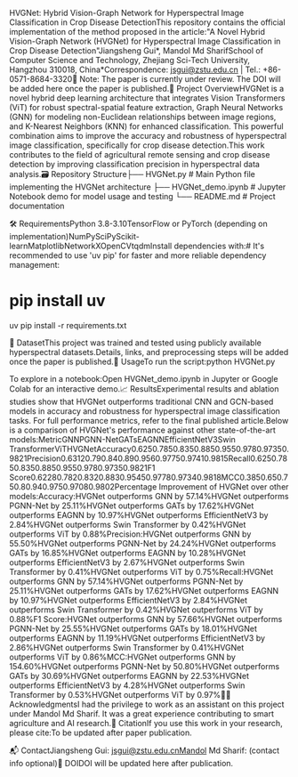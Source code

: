HVGNet: Hybrid Vision-Graph Network for Hyperspectral Image Classification in Crop Disease DetectionThis repository contains the official implementation of the method proposed in the article:"A Novel Hybrid Vision-Graph Network (HVGNet) for Hyperspectral Image Classification in Crop Disease Detection"Jiangsheng Gui*, Mandol Md SharifSchool of Computer Science and Technology, Zhejiang Sci-Tech University, Hangzhou 310018, China*Correspondence: jsgui@zstu.edu.cn | Tel.: +86-0571-8684-3320📝 Note: The paper is currently under review. The DOI will be added here once the paper is published.🌱 Project OverviewHVGNet is a novel hybrid deep learning architecture that integrates Vision Transformers (ViT) for robust spectral-spatial feature extraction, Graph Neural Networks (GNN) for modeling non-Euclidean relationships between image regions, and K-Nearest Neighbors (KNN) for enhanced classification. This powerful combination aims to improve the accuracy and robustness of hyperspectral image classification, specifically for crop disease detection.This work contributes to the field of agricultural remote sensing and crop disease detection by improving classification precision in hyperspectral data analysis.🗃️ Repository Structure├── HVGNet.py         # Main Python file implementing the HVGNet architecture
├── HVGNet_demo.ipynb # Jupyter Notebook demo for model usage and testing
└── README.md         # Project documentation

🛠️ RequirementsPython 3.8-3.10TensorFlow or PyTorch (depending on implementation)NumPySciPyScikit-learnMatplotlibNetworkXOpenCVtqdmInstall dependencies with:# It's recommended to use 'uv pip' for faster and more reliable dependency management:
# pip install uv
uv pip install -r requirements.txt

📂 DatasetThis project was trained and tested using publicly available hyperspectral datasets.Details, links, and preprocessing steps will be added once the paper is published.🚀 UsageTo run the script:python HVGNet.py

To explore in a notebook:Open HVGNet_demo.ipynb in Jupyter or Google Colab for an interactive demo.📈 ResultsExperimental results and ablation studies show that HVGNet outperforms traditional CNN and GCN-based models in accuracy and robustness for hyperspectral image classification tasks. For full performance metrics, refer to the final published article.Below is a comparison of HVGNet's performance against other state-of-the-art models:MetricGNNPGNN-NetGATsEAGNNEfficientNetV3Swin TransformerViTHVGNetAccuracy0.6250.7850.8350.8850.9550.9780.97350.9821Precision0.63120.790.840.890.9560.97750.97410.9815Recall0.6250.7850.8350.8850.9550.9780.97350.9821F1 Score0.62280.7820.8320.8830.95450.97780.97340.9818MCC0.3850.650.750.80.940.9750.97080.9802Percentage Improvement of HVGNet over other models:Accuracy:HVGNet outperforms GNN by 57.14%HVGNet outperforms PGNN-Net by 25.11%HVGNet outperforms GATs by 17.62%HVGNet outperforms EAGNN by 10.97%HVGNet outperforms EfficientNetV3 by 2.84%HVGNet outperforms Swin Transformer by 0.42%HVGNet outperforms ViT by 0.88%Precision:HVGNet outperforms GNN by 55.50%HVGNet outperforms PGNN-Net by 24.24%HVGNet outperforms GATs by 16.85%HVGNet outperforms EAGNN by 10.28%HVGNet outperforms EfficientNetV3 by 2.67%HVGNet outperforms Swin Transformer by 0.41%HVGNet outperforms ViT by 0.75%Recall:HVGNet outperforms GNN by 57.14%HVGNet outperforms PGNN-Net by 25.11%HVGNet outperforms GATs by 17.62%HVGNet outperforms EAGNN by 10.97%HVGNet outperforms EfficientNetV3 by 2.84%HVGNet outperforms Swin Transformer by 0.42%HVGNet outperforms ViT by 0.88%F1 Score:HVGNet outperforms GNN by 57.66%HVGNet outperforms PGNN-Net by 25.55%HVGNet outperforms GATs by 18.01%HVGNet outperforms EAGNN by 11.19%HVGNet outperforms EfficientNetV3 by 2.86%HVGNet outperforms Swin Transformer by 0.41%HVGNet outperforms ViT by 0.86%MCC:HVGNet outperforms GNN by 154.60%HVGNet outperforms PGNN-Net by 50.80%HVGNet outperforms GATs by 30.69%HVGNet outperforms EAGNN by 22.53%HVGNet outperforms EfficientNetV3 by 4.28%HVGNet outperforms Swin Transformer by 0.53%HVGNet outperforms ViT by 0.97%👨‍💼 AcknowledgmentsI had the privilege to work as an assistant on this project under Mandol Md Sharif. It was a great experience contributing to smart agriculture and AI research.📌 CitationIf you use this work in your research, please cite:To be updated after paper publication.

📬 ContactJiangsheng Gui: jsgui@zstu.edu.cnMandol Md Sharif: (contact info optional)🔗 DOIDOI will be updated here after publication.
